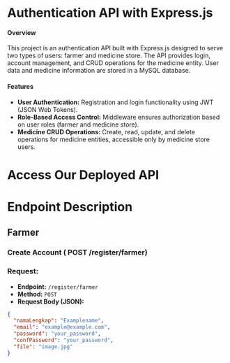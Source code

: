 # Authentication API with Express.js
#### Overview
This project is an authentication API built with Express.js designed to serve two types of users: farmer and medicine store. The API provides login, account management, and CRUD operations for the medicine entity. User data and medicine information are stored in a MySQL database.

#### Features
- **User Authentication:** Registration and login functionality using JWT (JSON Web Tokens).
- **Role-Based Access Control:** Middleware ensures authorization based on user roles (farmer and medicine   store).
- **Medicine CRUD Operations:** Create, read, update, and delete operations for medicine entities, accessible only by medicine store users.

# Access Our Deployed API



# Endpoint Description
## Farmer
### Create Account ( POST /register/farmer)

### Request:

- **Endpoint:** `/register/farmer`
- **Method:** `POST`
- **Request Body (JSON):**

```json
{
  "namaLengkap": "Examplename",
  "email": "example@example.com",
  "password": "your_password",
  "confPassword": "your_password",
  "file": "image.jpg"
}

    

